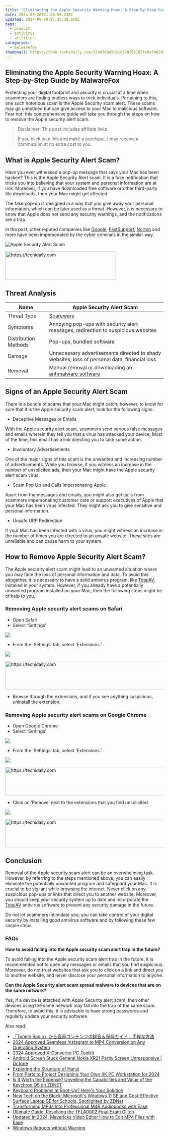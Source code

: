 ```yaml
---
title: "Eliminating the Apple Security Warning Hoax: A Step-by-Step Guide by MalwareFox"
date: 2024-09-26T21:50:55.238Z
updated: 2024-09-29T17:35:28.050Z
tags:
  - product
  - antivirus
  - utilities
categories:
  - malwarefox
thumbnail: https://thmb.techidaily.com/329d369e5db1c978f66185fe9a5482898ede3269e6a52b60eb890177d543e794.png
---
```


## Eliminating the Apple Security Warning Hoax: A Step-by-Step Guide by MalwareFox

Protecting your digital footprint and security is crucial at a time when scammers are finding endless ways to trick individuals. Pertaining to this, one such notorious scam is the Apple Security scam alert. These scams may go unnoticed but can give access to your Mac to malicious software. Fear not; this comprehensive guide will take you through the steps on how to remove the Apple security alert scam. 

>  Disclaimer: This post includes affiliate links
>
>  If you click on a link and make a purchase, I may receive a commission at no extra cost to you.
>

## What is Apple Security Alert Scam?

Have you ever witnessed a pop-up message that says your Mac has been hacked? This is the Apple Security Alert scam. It is a fake notification that tricks you into believing that your system and personal information are at risk. Moreover, if you have downloaded free software or other third-party file downloads, then your Mac might get affected. 

The fake pop-up is designed in a way that you give away your personal information, which can be later used as a threat. However, it is necessary to know that Apple does not send any security warnings, and the notifications are a trap. 

In the past, other reputed companies like [Google](https://tools.techidaily.com/malwarefox/products/), [FastSupport](https://tools.techidaily.com/malwarefox/products/), [Norton](https://tools.techidaily.com/malwarefox/products/) and more have been impersonated by the cyber criminals in the similar way.

![Apple Security Alert Scam](https://www.malwarefox.com/wp-content/uploads/2023/05/Apple-Security-Alert-Scam.webp)

<!-- affiliate ads begin -->
<a href="https://unicoeye.pxf.io/c/5597632/2148771/18498" target="_top" id="2148771">
  <img src="//a.impactradius-go.com/display-ad/18498-2148771" border="0" alt="https://techidaily.com" width="350" height="90"/>
</a>
<img height="0" width="0" src="https://unicoeye.pxf.io/i/5597632/2148771/18498" style="position:absolute;visibility:hidden;" border="0" />
<!-- affiliate ads end -->

## Threat Analysis

| Name                 | Apple Security Alert Scam                                                                    |
| -------------------- | -------------------------------------------------------------------------------------------- |
| Threat Type          | [Scareware](https://tools.techidaily.com/malwarefox/products/)                                           |
| Symptoms             | Annoying pop-ups with security alert messages, redirection to suspicious websites            |
| Distribution Methods | Pop-ups, bundled software                                                                    |
| Damage               | Unnecessary advertisements directed to shady websites, loss of personal data, financial loss |
| Removal              | Manual removal or downloading an [antimalware software](https://tools.techidaily.com/malwarefox/products/)         |

## Signs of an Apple Security Alert Scam

There is a bundle of scams that your Mac might catch; however, to know for sure that it is the Apple security scam alert, look for the following signs: 

* Deceptive Messages or Emails

With the Apple security alert scam, scammers send various false messages and emails wherein they tell you that a virus has attacked your device. Most of the time, this email has a link directing you to take some action. 

* Involuntary Advertisements

One of the major signs of this scam is the unwanted and increasing number of advertisements. While you browse, if you witness an increase in the number of unsolicited ads, then your Mac might have the Apple security alert scam virus. 

* Scam Pop Up and Calls Impersonating Apple

Apart from the messages and emails, you might also get calls from scammers impersonating customer care or support executives of Apple that your Mac has been virus infected. They might ask you to give sensitive and personal information. 

* Unsafe URP Redirection

If your Mac has been infected with a virus, you might witness an increase in the number of times you are directed to an unsafe website. These sites are unreliable and can cause harm to your system.

## How to Remove Apple Security Alert Scam?

The Apple security alert scam might lead to an unwanted situation where you may face the loss of personal information and data. To avoid this altogether, it is necessary to have a solid antivirus program, like [TotalAV](https://www.totalav.com/ultra-deal-new-2), installed in your system. However, if you already have a potentially unwanted program installed on your Mac, then the following steps might be of help to you. 

### Removing Apple security alert scams on Safari

* Open Safari
* Select ‘Settings’

![](https://www.malwarefox.com/wp-content/uploads/2023/05/image-14.png)

* From the ‘Settings’ tab, select ‘Extensions.’

![](https://www.malwarefox.com/wp-content/uploads/2023/05/image-13.png)

<!-- affiliate ads begin -->
<a href="https://appsumo.8odi.net/c/5597632/2100529/7443" target="_top" id="2100529">
  <img src="//a.impactradius-go.com/display-ad/7443-2100529" border="0" alt="https://techidaily.com" width="728" height="90"/>
</a>
<img height="0" width="0" src="https://appsumo.8odi.net/i/5597632/2100529/7443" style="position:absolute;visibility:hidden;" border="0" />
<!-- affiliate ads end -->

* Browse through the extensions, and if you see anything suspicious, uninstall the extension.

### Removing Apple security alert scams on Google Chrome

* Open Google Chrome
* Select ‘Settings’

![](https://www.malwarefox.com/wp-content/uploads/2023/05/image-17.png)

* From the ‘Settings’ tab, select ‘Extensions.’

![](https://www.malwarefox.com/wp-content/uploads/2023/05/image-15.png)

<!-- affiliate ads begin -->
<a href="https://ephamedtechinc.pxf.io/c/5597632/2137228/26400" target="_top" id="2137228">
  <img src="//a.impactradius-go.com/display-ad/26400-2137228" border="0" alt="https://techidaily.com" width="728" height="90"/>
</a>
<img height="0" width="0" src="https://ephamedtechinc.pxf.io/i/5597632/2137228/26400" style="position:absolute;visibility:hidden;" border="0" />
<!-- affiliate ads end -->

* Click on ‘Remove’ next to the extensions that you find unsolicited.

![](https://www.malwarefox.com/wp-content/uploads/2023/05/image-16.png)

<!-- affiliate ads begin -->
<a href="https://imp.i357552.net/c/5597632/1013424/11832" target="_top" id="1013424">
  <img src="//a.impactradius-go.com/display-ad/11832-1013424" border="0" alt="https://techidaily.com" width="728" height="90"/>
</a>
<img height="0" width="0" src="https://imp.i357552.net/i/5597632/1013424/11832" style="position:absolute;visibility:hidden;" border="0" />
<!-- affiliate ads end -->

## Conclusion

Removal of the Apple security scam alert can be an overwhelming task. However, by referring to the steps mentioned above, you can easily eliminate the potentially unwanted program and safeguard your Mac. It is crucial to be vigilant while browsing the internet. Never click on any suspicious pop-ups or links that direct you to another website. Moreover, you should keep your security system up to date and incorporate the [TotalAV](https://www.totalav.com/ultra-deal-new-2) antivirus software to prevent any security damage in the future. 

Do not let scammers intimidate you; you can take control of your digital security by installing good antivirus software and by following these few simple steps. 

### FAQs

**How to avoid falling into the Apple security scam alert trap in the future?** 

To avoid falling into the Apple security scam alert trap in the future, it is recommended not to open any messages or emails that you find suspicious. Moreover, do not trust websites that ask you to click on a link and direct you to another website, and never disclose your personal information to anyone. 

**Can the Apple Security alert scam spread malware to devices that are on the same network?** 

Yes, if a device is attacked with Apple Security alert scam, then other devices using the same network may fall into the trap of the same scam. Therefore, to avoid this, it is advisable to have strong passwords and regularly update your security software.

<ins class="adsbygoogle"
     style="display:block"
     data-ad-format="autorelaxed"
     data-ad-client="ca-pub-7571918770474297"
     data-ad-slot="1223367746"></ins>

<ins class="adsbygoogle"
     style="display:block"
     data-ad-client="ca-pub-7571918770474297"
     data-ad-slot="8358498916"
     data-ad-format="auto"
     data-full-width-responsive="true"></ins>

<span class="atpl-alsoreadstyle">Also read:</span>
<div><ul>
<li><a href="https://win-cloud.techidaily.com/tunein-radio/"><u>「TuneIn Radio」から音声コンテンツの録音＆保存ガイド：手軽な方法</u></a></li>
<li><a href="https://instagram-video-recordings.techidaily.com/2024-approved-seamless-instagram-to-mp4-conversion-on-any-operating-system/"><u>2024 Approved Seamless Instagram to MP4 Conversion on Any Operating System</u></a></li>
<li><a href="https://video-screen-grab.techidaily.com/2024-approved-x-converter-pc-toolkit/"><u>2024 Approved X-Converter PC Toolkit</u></a></li>
<li><a href="https://howto.techidaily.com/android-screen-stuck-general-nokia-xr21-partly-screen-unresponsive-drfone-by-drfone-fix-android-problems-fix-android-problems/"><u>Android Screen Stuck General Nokia XR21 Partly Screen Unresponsive | Dr.fone</u></a></li>
<li><a href="https://mondly-stories.techidaily.com/exploring-the-structure-of-hanzi/"><u>Exploring the Structure of Hanzi</u></a></li>
<li><a href="https://fox-friendly.techidaily.com/from-parts-to-project-designing-your-own-4k-pc-workstation-for-2024/"><u>From Parts to Project Designing Your Own 4K PC Workstation for 2024</u></a></li>
<li><a href="https://win-cloud.techidaily.com/is-it-worth-the-expense-unveiling-the-capabilities-and-value-of-the-keychron-q5-on-zdnet/"><u>Is It Worth the Expense? Unveiling the Capabilities and Value of the Keychron Q5 on ZDNET</u></a></li>
<li><a href="https://common-error.techidaily.com/keyboard-problems-at-boot-up-heres-your-solution/"><u>Keyboard Problems at Boot-Up? Here's Your Solution</u></a></li>
<li><a href="https://win-cloud.techidaily.com/new-tech-on-the-block-microsofts-windows-11-se-and-cost-effective-surface-laptop-se-for-schools-spotlighted-by-zdnet/"><u>New Tech on the Block: Microsoft's Windows 11 SE and Cost-Effective Surface Laptop SE for Schools, Spotlighted by ZDNet</u></a></li>
<li><a href="https://win-cloud.techidaily.com/transforming-mp3s-into-professional-m4b-audiobooks-with-ease/"><u>Transforming MP3s Into Professional M4B Audiobooks with Ease</u></a></li>
<li><a href="https://win-answers.techidaily.com/ultimate-guide-resolving-the-tfla0002-final-exam-glitch/"><u>Ultimate Guide: Resolving the TFLA0002 Final Exam Glitch</u></a></li>
<li><a href="https://ai-video-apps.techidaily.com/updated-in-2024-mavericks-video-editor-how-to-edit-mp4-files-with-ease/"><u>Updated In 2024, Mavericks Video Editor How to Edit MP4 Files with Ease</u></a></li>
<li><a href="https://common-error.techidaily.com/windows-reboots-without-warning/"><u>Windows Reboots without Warning</u></a></li>
</ul></div>

